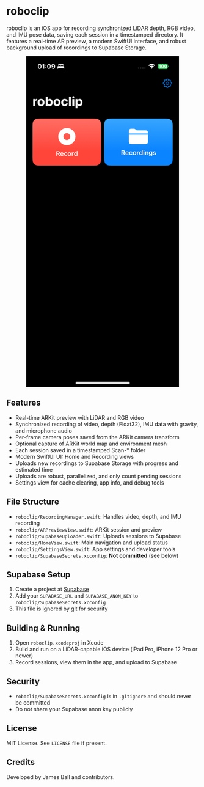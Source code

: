 # roboclip

roboclip is an iOS app for recording synchronized LiDAR depth, RGB video, and IMU pose data, saving each session in a timestamped directory. It features a real-time AR preview, a modern SwiftUI interface, and robust background upload of recordings to Supabase Storage.

<img src="docs-assets/screenshot_home.PNG" alt="Home Screen" width="400" style="max-width:100%;height:auto;display:block;margin:auto;" />

## Features

- Real-time ARKit preview with LiDAR and RGB video
- Synchronized recording of video, depth (Float32), IMU data with gravity, and microphone audio
- Per-frame camera poses saved from the ARKit camera transform
- Optional capture of ARKit world map and environment mesh
- Each session saved in a timestamped Scan-* folder
- Modern SwiftUI UI: Home and Recording views
- Uploads new recordings to Supabase Storage with progress and estimated time
- Uploads are robust, parallelized, and only count pending sessions
- Settings view for cache clearing, app info, and debug tools

## File Structure

- `roboclip/RecordingManager.swift`: Handles video, depth, and IMU recording
- `roboclip/ARPreviewView.swift`: ARKit session and preview
- `roboclip/SupabaseUploader.swift`: Uploads sessions to Supabase
- `roboclip/HomeView.swift`: Main navigation and upload status
- `roboclip/SettingsView.swift`: App settings and developer tools
- `roboclip/SupabaseSecrets.xcconfig`: **Not committed** (see below)

## Supabase Setup

1. Create a project at [Supabase](https://supabase.com/)
2. Add your `SUPABASE_URL` and `SUPABASE_ANON_KEY` to `roboclip/SupabaseSecrets.xcconfig`
3. This file is ignored by git for security

## Building & Running

1. Open `roboclip.xcodeproj` in Xcode
2. Build and run on a LiDAR-capable iOS device (iPad Pro, iPhone 12 Pro or newer)
3. Record sessions, view them in the app, and upload to Supabase

## Security

- `roboclip/SupabaseSecrets.xcconfig` is in `.gitignore` and should never be committed
- Do not share your Supabase anon key publicly

## License

MIT License. See `LICENSE` file if present.

## Credits

Developed by James Ball and contributors.
